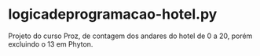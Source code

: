 # logicadeprogramacao-hotel.py
Projeto do curso Proz, de contagem dos andares do hotel de 0 a 20, porém excluindo o 13 em Phyton. 
